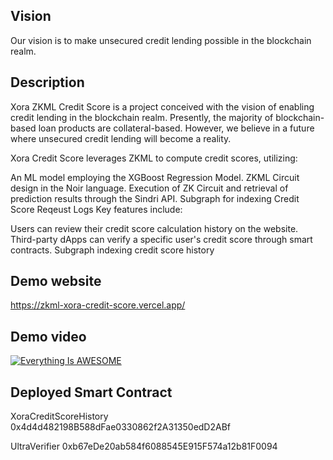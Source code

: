 ## Vision

Our vision is to make unsecured credit lending possible in the blockchain realm.

## Description

Xora ZKML Credit Score is a project conceived with the vision of enabling credit lending in the blockchain realm. Presently, the majority of blockchain-based loan products are collateral-based. However, we believe in a future where unsecured credit lending will become a reality.

Xora Credit Score leverages ZKML to compute credit scores, utilizing:

An ML model employing the XGBoost Regression Model.
ZKML Circuit design in the Noir language.
Execution of ZK Circuit and retrieval of prediction results through the Sindri API.
Subgraph for indexing Credit Score Reqeust Logs
Key features include:

Users can review their credit score calculation history on the website.
Third-party dApps can verify a specific user's credit score through smart contracts.
Subgraph indexing credit score history

## Demo website

https://zkml-xora-credit-score.vercel.app/

## Demo video

[![Everything Is AWESOME](https://img.youtube.com/vi/HrP-biECeAA/0.jpg)](https://www.youtube.com/watch?v=HrP-biECeAA "Everything Is AWESOME")

## Deployed Smart Contract

XoraCreditScoreHistory 0x4d4d482198B588dFae0330862f2A31350edD2ABf

UltraVerifier 0xb67eDe20ab584f6088545E915F574a12b81F0094